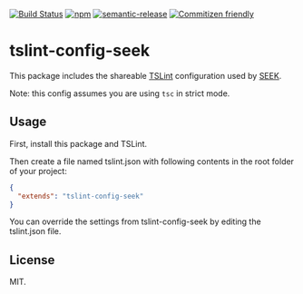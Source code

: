 [![Build Status](https://img.shields.io/travis/seek-oss/tslint-config-seek/master.svg?style=flat-square)](http://travis-ci.org/seek-oss/tslint-config-seek) [![npm](https://img.shields.io/npm/v/tslint-config-seek.svg?style=flat-square)](https://www.npmjs.com/package/tslint-config-seek) [![semantic-release](https://img.shields.io/badge/%20%20%F0%9F%93%A6%F0%9F%9A%80-semantic--release-e10079.svg?style=flat-square)](https://github.com/semantic-release/semantic-release) [![Commitizen friendly](https://img.shields.io/badge/commitizen-friendly-brightgreen.svg?style=flat-square)](http://commitizen.github.io/cz-cli/)

# tslint-config-seek

This package includes the shareable [TSLint](https://palantir.github.io/tslint/) configuration used by [SEEK](https://github.com/seek-oss/).

Note: this config assumes you are using `tsc` in strict mode. 

## Usage

First, install this package and TSLint.

Then create a file named tslint.json with following contents in the root folder of your project:

```json
{
  "extends": "tslint-config-seek"
}
```

You can override the settings from tslint-config-seek by editing the tslint.json file.

## License

MIT.